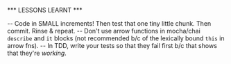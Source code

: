 *** LESSONS LEARNT ***

-- Code in SMALL increments!  Then test that one tiny little chunk.  Then commit.  Rinse & repeat.
-- Don't use arrow functions in mocha/chai `describe` and `it` blocks (not recommended b/c of the lexically bound `this` in arrow fns).
-- In TDD, write your tests so that they fail first b/c that shows that they're _working_.
